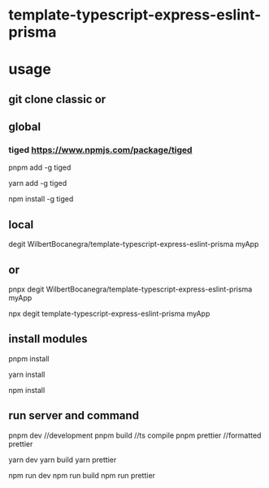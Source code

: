 # template-typescript-express-eslint-prisma


# usage


## git clone classic or 

## global

### tiged https://www.npmjs.com/package/tiged

pnpm add -g tiged  

yarn add -g tiged 

npm install -g tiged

 
## local

degit WilbertBocanegra/template-typescript-express-eslint-prisma  myApp

## or 

pnpx degit WilbertBocanegra/template-typescript-express-eslint-prisma  myApp

npx degit template-typescript-express-eslint-prisma  myApp

## install modules

pnpm install

yarn install

npm install

## run server and command

pnpm dev   //development 
pnpm build  //ts compile
pnpm prettier  //formatted prettier


yarn dev
yarn build
yarn prettier

npm run dev
npm run build
npm run prettier





